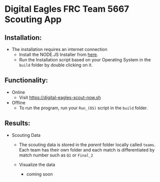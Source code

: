# Digital Eagles FRC Team 5667 Scouting App
## Installation:
* The installation requires an internet connection
  * Install the NODE.JS Installer from [here](https://nodejs.org/en/).
  * Run the Installation script based on your Operating System in the `build` folder by double clicking on it.

## Functionality:
* Online
  * Visit https://digital-eagles-scout-now.sh
* Offline
  * To run the program, run your `Run_(OS)` script in the `build` folder. 

## Results:
* Scouting Data
  * The scouting data is stored in the *parent* folder locally called `teams`. Each team has their own folder and each match is differentiated by match number such as `Q1` or `Final_2`

  * Visualize the data
    * coming soon